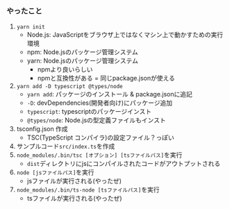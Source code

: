 ### やったこと
1. `yarn init`
    - Node.js: JavaScriptをブラウザ上ではなくマシン上で動かすための実行環境
    - npm: Node.jsのパッケージ管理システム
    - yarn: Node.jsのパッケージ管理システム
        - npmより良いらしい
        - npmと互換性がある = 同じpackage.jsonが使える
1. `yarn add -D typescript @types/node`
    - `yarn add`: パッケージのインストール & package.jsonに追記
    - `-D`: devDependencies(開発者向け)にパッケージ追加
    - `typescript`: typescriptのパッケージインスト
    - `@types/node`: Node.jsの型定義ファイルもインスト
1. tsconfig.json 作成
    - TSC(TypeScript コンパイラ)の設定ファイル？っぽい
1. サンプルコード`src/index.ts`を作成
1. `node_modules/.bin/tsc [オプション] [tsファイルパス]`を実行
    - `dist`ディレクトリにjsにコンパイルされたコードがアウトプットされる
1. `node [jsファイルパス]`を実行
    - jsファイルが実行される(やったぜ)
1. `node_modules/.bin/ts-node [tsファイルパス]`を実行
    - tsファイルが実行される(やったぜ)